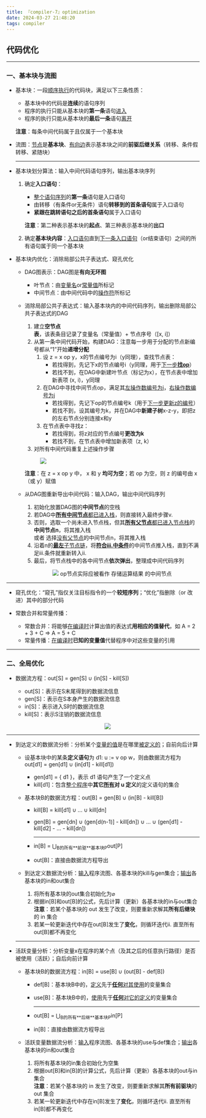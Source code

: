 ```yaml
---
title: 『compiler-7』optimization
date: 2024-03-27 21:48:20
tags: compiler
---
```


## 代码优化

---

### 一、基本块与流图

- 基本块：一段<u>顺序执行</u>的代码块，满足以下三条性质：

  - 基本块中的代码是**连续**的语句序列
  - 程序的执行只能从基本块的**第一条**语句<u>进入</u>
  - 程序的执行只能从基本块的**最后一条**语句<u>离开</u>

  **注意**：每条中间代码属于且仅属于一个基本块

- 流图：<u>节点</u>是**基本块**、<u>有向边</u>表示基本块之间的**前驱后继关系**（转移、条件假转移、紧随块）

  ---

- 基本块划分算法：输入中间代码语句序列，输出基本块序列

  1. 确定**入口语句**：

     - <u>整个语句序列</u>的**第一条**语句是入口语句
     - 由转移（有条件or无条件）语句**转移到的首条语句**属于入口语句
     - **紧跟在跳转语句之后的首条语句**属于入口语句

     **注意**：第二种表示基本块的**起点**、第三种表示基本块的**出口**

  2. 确定**基本块内容**：<u>入口语句</u>直到<u>下一条入口语句</u>（or结束语句）之间的所有语句属于同一个基本块

- 基本块内优化：消除局部公共子表达式、窥孔优化

  - DAG图表示：DAG图是**有向无环图**

    - 叶节点：由<u>变量名</u>or<u>常量值</u>所标记
    - 中间节点：由中间代码中的<u>操作符</u>所标记

  - 消除局部公共子表达式：输入基本块内的中间代码序列，输出删除局部公共子表达式的DAG

    1. 建立**空节点表**，该表条目记录了变量名（常量值）+ 节点序号（\[x, i\]）
    2. 从第一条中间代码开始，构建DAG：注意每一步用于分配的节点新编号都从“1”开始**递增分配**
       1. 设 z = x op y，x的节点编号为i（y同理），查找节点表：
          - 若找得到，先记下x的节点编号i（y同理，用于<u>下一步**找op**</u>）
          - 若找不到，在DAG中新建叶节点（标记为x），在节点表中增加新表项 (x, i)，y同理
       2. 在DAG中寻找中间节点op，满足其<u>左操作数编号为i</u>，<u>右操作数编号为j</u>
          - 若找得到，先记下op的节点编号k（用于<u>下一步更新z的编号</u>）
          - 若找不到，设其编号为k，并在DAG中**新建子树**x-z-y，即把z的左右节点分别连接x和y
       3. 在节点表中寻找z：
          - 若找得到，将z对应的节点编号**更改为k**
          - 若找不到，在节点表中增加新表项（z, k）
    3. 对所有中间代码重复上述操作步骤

    <figure>
        <img src="消除局部公共子表达式.png">
    </figure>


    **注意**：在 z = x op y 中， x 和 y **均可为空**；若 op 为空，则 z 的编号由 x（或 y）赋值

  - 从DAG图重新导出中间代码：输入DAG，输出中间代码序列

    1. 初始化放置DAG图的**中间节点**的空栈
    2. 若DAG中<u>**所有中间节点**都已进入栈</u>，则直接转入最终步骤v.
    3. 否则，选取一个尚未进入节点栈，但其<u>**所有父节点**都已进入节点栈</u>的**中间节点n**，将其推入栈
       <br>或者 选择<u>没有父节点</u>的中间节点n，将其推入栈
    4. 沿着n的<u>**最左**子节点链</u>，将<u>**符合iii.中条件**</u>的中间节点推入栈，直到不满足iii.条件就重新转入ii.
    5. 最后，将节点栈中的各中间节点**依次弹出**，整理成中间代码序列

    <figure style="text-align:center">
        <img src="从DAG导出中间代码.png">
        <figurecap>op节点实际应被看作 存储运算结果 的中间节点</figurecap>
    </figure>

---

- 窥孔优化：“窥孔”指仅关注目标指令的一个**较短序列**；“优化”指删除（or 改进）其中的部分代码

- 常数合并和常量传播：

  - 常数合并：将能够<u>在编译时</u>计算出值的表达式**用相应的值替代**，如 A = 2 + 3 + C $\Rightarrow$ A = 5 + C
  - 常量传播：<u>在编译时</u>**已知的变量值**代替程序中对这些变量的引用

---

### 二、全局优化

- 数据流方程：out\[S\] = gen\[S\] $\cup$ (in\[S\] - kill\[S\])

  - out\[S\]：表示在S末尾得到的数据流信息
  - gen\[S\]：表示在S本身产生的数据流信息
  - in\[S\]：表示进入S时的数据流信息
  - kill\[S\]：表示S注销的数据流信息

  <figure style="text-align:center">
      <img src="数据流方程.png">
  </figure>


---

- 到达定义的数据流分析：分析某个<u>变量的值</u>是在哪里<u>被定义的</u>；自前向后计算

  - 设基本块中的某条**定义语句**为 d1: u := v op w，则由数据流方程为 out\[d1\] = gen\[d1\] $\cup$ (in\[d1\] - kill\[d1\])

    - gen\[d1\] = \{ d1 \}，表示 d1 语句产生了一个定义点
    - kill\[d1\]：包含<u>整个程序</u>中**其它<u>所有</u>对 u 定义**的定义语句的集合

  - 基本块B的数据流方程：out\[B\] = gen\[B\] $\cup$ (in\[B\] - kill\[B\])

    - kill\[B\] = kill\[d1\] $\cup$ ... $\cup$ kill\[dn\]

    - gen\[B\] = gen\[dn\] $\cup$ (gen\[d(n-1)\] - kill\[dn\]) $\cup$ ... $\cup$ (gen\[d1\] - kill\[d2\] - ... - kill\[dn\])

      ---

    - in\[B\] = $\bigcup_{\text{B的所有**前驱**基本块P}}\text{out[P]}$

    - out\[B\]：直接由数据流方程导出

  - 到达定义数据流分析：<u>输入</u>程序流图、各基本块的kill与gen集合；<u>输出</u>各基本块的in和out集合

    1. 将所有基本块的out集合初始化为$\varnothing$
    2. 根据in\[B\]和out\[B\]的公式，先后计算（更新）各基本块的in与out集合
       <br>**注意**：若某个基本块的 out 发生了改变，则要重新求解其**所有后继块**的 in 集合
    3. 若某一轮更新迭代中存在out\[B\]发生了**变化**，则循环迭代ii. 直至所有out\[B\]都不再变化

  ---

- 活跃变量分析：分析变量x在程序的某个点（及其之后的任意执行路径）是否被使用（活跃）；自后向前计算

  - 基本块B的数据流方程：in\[B\] = use\[B\] $\cup$ (out\[B\] - def\[B\])

    - def\[B\]：基本块B中的，<u>定义</u>先于<u>**任何**对其使用</u>的变量集合

    - use\[B\]：基本块B中的，<u>使用</u>先于<u>**任何**对它的定义</u>的变量集合

      ---

    - out\[B\] = $\bigcup_{\text{B的所有**后继**基本块P}}\text{in[P]}$

    - in\[B\]：直接由数据流方程导出

  - 活跃变量数据流分析：<u>输入</u>程序流图、各基本块的use与def集合；<u>输出</u>各基本块的in和out集合

    1. 将所有基本块的in集合初始化为空集
    2. 根据out\[B\]和in\[B\]的计算公式，先后计算（更新）各基本块的out与in集合
       <br>**注意**：若某个基本块的 in 发生了改变，则要重新求解其**所有前驱块**的 out 集合
    3. 若某一轮更新迭代中存在in\[B\]发生了**变化**，则循环迭代ii. 直至所有in\[B\]都不再变化
